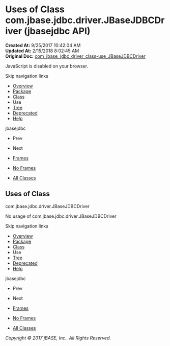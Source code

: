 # Uses of Class com.jbase.jdbc.driver.JBaseJDBCDriver (jbasejdbc   API)

**Created At:** 9/25/2017 10:42:04 AM  
**Updated At:** 2/15/2018 8:02:45 AM  
**Original Doc:** [com_jbase_jdbc_driver_class-use_JBaseJDBCDriver](https://docs.jbase.com/39231-class-use/com_jbase_jdbc_driver_class-use_JBaseJDBCDriver)  

<!--<br>    try {<br>        if (location.href.indexOf('is-external=true') == -1) {<br>            parent.document.title="Uses of Class com.jbase.jdbc.driver.JBaseJDBCDriver (jbasejdbc   API)";<br>        }<br>    }<br>    catch(err) {<br>    }<br>//-->
JavaScript is disabled on your browser.

Skip navigation links

- [Overview](../../../../../overview-summary.html)
- [Package](./../../com.jbase.jdbc.driver-%28jbasejdbc---api%29)
- [Class](./../../jbasejdbcdriver-%28jbasejdbc---api%29 "class in com.jbase.jdbc.driver")
- Use
- [Tree](./../../com.jbase.jdbc.driver-class-hierarchy-%28jbasejdbc---api%29)
- [Deprecated](../../../../../deprecated-list.html)
- [Help](../../../../../help-doc.html)


jbasejdbc <br>

- Prev
- Next


- [Frames](./.)
- [No Frames](./.)


- [All Classes](../../../../../allclasses-noframe.html)


<!--<br>  allClassesLink = document.getElementById("allclasses\_navbar\_top");<br>  if(window==top) {<br>    allClassesLink.style.display = "block";<br>  }<br>  else {<br>    allClassesLink.style.display = "none";<br>  }<br>  //-->

## Uses of Class
com.jbase.jdbc.driver.JBaseJDBCDriver

No usage of com.jbase.jdbc.driver.JBaseJDBCDriver

Skip navigation links

- [Overview](../../../../../overview-summary.html)
- [Package](./../../com.jbase.jdbc.driver-%28jbasejdbc---api%29)
- [Class](./../../jbasejdbcdriver-%28jbasejdbc---api%29 "class in com.jbase.jdbc.driver")
- Use
- [Tree](./../../com.jbase.jdbc.driver-class-hierarchy-%28jbasejdbc---api%29)
- [Deprecated](../../../../../deprecated-list.html)
- [Help](../../../../../help-doc.html)


jbasejdbc <br>

- Prev
- Next


- [Frames](./.)
- [No Frames](./.)


- [All Classes](../../../../../allclasses-noframe.html)


<!--<br>  allClassesLink = document.getElementById("allclasses\_navbar\_bottom");<br>  if(window==top) {<br>    allClassesLink.style.display = "block";<br>  }<br>  else {<br>    allClassesLink.style.display = "none";<br>  }<br>  //-->

*Copyright © 2017 jBASE, Inc.. All Rights Reserved.*
